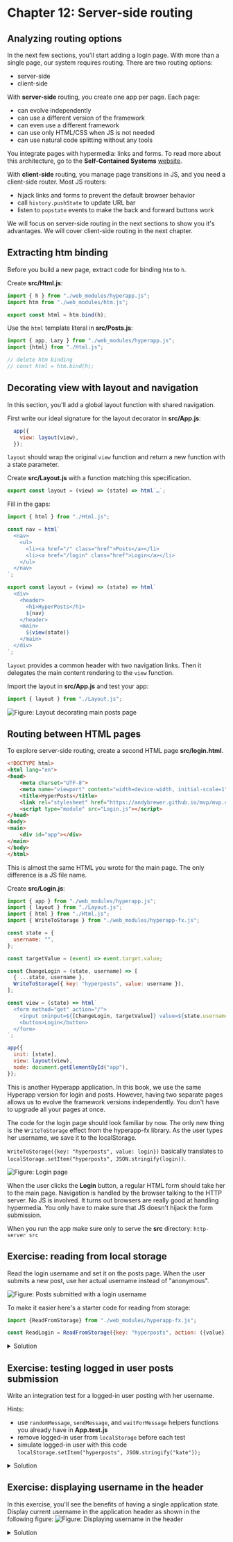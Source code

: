 # Chapter 12: Server-side routing

## Analyzing routing options

In the next few sections, you'll start adding a login page. With more than a single page, our system requires routing.
There are two routing options:
* server-side
* client-side

With **server-side** routing, you create one app per page. Each page:
* can evolve independently
* can use a different version of the framework
* can even use a different framework
* can use only HTML/CSS when JS is not needed
* can use natural code splitting without any tools

You integrate pages with hypermedia: links and forms. 
To read more about this architecture, go to the **Self-Contained Systems** [website](https://scs-architecture.org/).

With **client-side** routing, you manage page transitions in JS, and you need a client-side router. 
Most JS routers:
* hijack links and forms to prevent the default browser behavior
* call `history.pushState` to update URL bar
* listen to `popstate` events to make the back and forward buttons work

We will focus on server-side routing in the next sections to show you it's advantages. We will cover client-side routing in the next chapter.

## Extracting htm binding

Before you build a new page, extract code for binding `htm` to `h`.

Create **src/Html.js**:
```js
import { h } from "./web_modules/hyperapp.js";
import htm from "./web_modules/htm.js";

export const html = htm.bind(h);
```

Use the `html` template literal in **src/Posts.js**:
```js
import { app, Lazy } from "./web_modules/hyperapp.js";
import {html} from "./Html.js";

// delete htm binding
// const html = htm.bind(h);
```

## Decorating view with layout and navigation

In this section, you'll add a global layout function with shared navigation.

First write our ideal signature for the layout decorator in **src/App.js**:
```js
  app({
    view: layout(view),
  });
```
`layout` should wrap the original `view` function and return a new function with a state parameter.

Create **src/Layout.js** with a function matching this specification.
```js
export const layout = (view) => (state) => html`…`;
```

Fill in the gaps:
```js
import { html } from "./Html.js";

const nav = html`
  <nav>
    <ul>
      <li><a href="/" class="href">Posts</a></li>
      <li><a href="/login" class="href">Login</a></li>
    </ul>
  </nav>
`;

export const layout = (view) => (state) => html`
  <div>
    <header>
      <h1>HyperPosts</h1>
      ${nav}
    </header>
    <main>
      ${view(state)}
    </main>
  </div>
`;

```
`layout` provides a common header with two navigation links.
Then it delegates the main content rendering to the `view` function. 


Import the layout in **src/App.js** and test your app:
```js
import { layout } from "./Layout.js";
```

![Figure: Layout decorating main posts page](images/layout.png)

## Routing between HTML pages

To explore server-side routing, create a second HTML page **src/login.html**.

```html
<!DOCTYPE html>
<html lang="en">
<head>
    <meta charset="UTF-8">
    <meta name="viewport" content="width=device-width, initial-scale=1" />
    <title>HyperPosts</title>
    <link rel="stylesheet" href="https://andybrewer.github.io/mvp/mvp.css">
    <script type="module" src="Login.js"></script>
</head>
<body>
<main>
    <div id="app"></div>
</main>
</body>
</html>
```
This is almost the same HTML you wrote for the main page. The only difference is a JS file name.

Create **src/Login.js**:
```js
import { app } from "./web_modules/hyperapp.js";
import { layout } from "./Layout.js";
import { html } from "./Html.js";
import { WriteToStorage } from "./web_modules/hyperapp-fx.js";

const state = {
  username: "",
};

const targetValue = (event) => event.target.value;

const ChangeLogin = (state, username) => [
  { ...state, username },
  WriteToStorage({ key: "hyperposts", value: username }),
];

const view = (state) => html`
  <form method="get" action="/">
    <input oninput=${[ChangeLogin, targetValue]} value=${state.username} />
    <button>Login</button>
  </form>
`;

app({
  init: [state],
  view: layout(view),
  node: document.getElementById("app"),
});
```
This is another Hyperapp application. 
In this book, we use the same Hyperapp version for login and posts. However, having two separate pages allows us to evolve the framework versions independently. You don't have to upgrade all your pages at once.

The code for the login page should look familiar by now. 
The only new thing is the `WriteToStorage` effect from the hyperapp-fx library. 
As the user types her username, we save it to the localStorage. 

`WriteToStorage({key: "hyperposts", value: login})` basically translates to `localStorage.setItem("hyperposts", JSON.stringify(login))`.

![Figure: Login page](images/login.png)

When the user clicks the **Login** button, a regular HTML form should take her to the main page.
Navigation is handled by the browser talking to the HTTP server. No JS is involved. 
It turns out browsers are really good at handling hypermedia.
You only have to make sure that JS doesn't hijack the form submission. 

When you run the app make sure only to serve the **src** directory: `http-server src`
 

## Exercise: reading from local storage

Read the login username and set it on the posts page. 
When the user submits a new post, use her actual username instead of "anonymous".

![Figure: Posts submitted with a login username](images/username.png)

To make it easier here's a starter code for reading from storage:
```js
import {ReadFromStorage} from "./web_modules/hyperapp-fx.js";

const ReadLogin = ReadFromStorage({key: "hyperposts", action: ({value}) => ...})
```

<details>
    <summary id="reading_local_storage">Solution</summary>

```js
import { ReadFromStorage } from "./web_modules/hyperapp-fx.js";

export const state = {
  ...
  username: "anonymous",
};

export const AddPost = (state, id) => {
  ...
    const newPost = {
      id,
      username: state.username,
      body: state.currentPostText,
    };
  ...  
};

const SetUsername = (state, { value }) =>
  value ? { ...state, username: value } : state;

const ReadUsername = ReadFromStorage({
  key: "hyperposts",
  action: SetUsername,
});

export const init = [state, [LoadLatestPosts, ReadUsername]];
```

</details>

## Exercise: testing logged in user posts submission

Write an integration test for a logged-in user posting with her username.

Hints:
* use `randomMessage`, `sendMessage`, and `waitForMessage` helpers functions you already have in **App.test.js**
* remove logged-in user from `localStorage` before each test
* simulate logged-in user with this code `localStorage.setItem("hyperposts", JSON.stringify("kate"));`

<details>
    <summary id="logged_in_posts">Solution</summary>

```js
  beforeEach(function () {
    container().innerHTML = "";
    localStorage.removeItem("hyperposts");
  });

  it("Add a post as logged in user", async () => {
    localStorage.setItem("hyperposts", JSON.stringify("kate"));
    start();
    const newMessage = randomMessage();

    await sendMessage(newMessage);

    await waitForMessage(`@kate ${newMessage}`);
  });
```

</details>

## Exercise: displaying username in the header

In this exercise, you'll see the benefits of having a single application state.
Display current username in the application header as shown in the following figure:
![Figure: Displaying username in the header](images/username-header.png)

<details>
    <summary id="displaying_username_in_header">Solution</summary>

**Layout.js**
```js
export const layout = (view) => (state) => html`
  <div>
    <header>
      <h1>@${state.username} HyperPosts</h1>
      ${nav}
    </header>
    <main>
      ${view(state)}
    </main>
  </div>
`;
```

The single application state approach also shines when you need to persist your entire state to localStorage or some remote API.

</details>